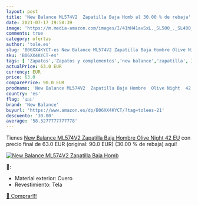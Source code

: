 ```yaml
---
layout: post
title: 'New Balance ML574V2  Zapatilla Baja Homb al 30.00 % de rebaja'
date: 2021-07-17 19:58:39
image: 'https://m.media-amazon.com/images/I/41hH41avSxL._SL500_._SL400_.jpg'
comments: true
category: ofertas
author: 'tole.es'
slug: 'B06XX4KYCT-es New Balance ML574V2 Zapatilla Baja Hombre Olive Night 42 EU'
sku: 'B06XX4KYCT-es'
tags: [ 'Zapatos','Zapatos y complementos','new balance','zapatilla', ]
actualPrice: 63.0 EUR
currency: EUR
price: 63.0
comparePrice: 90.0 EUR
prodname: 'New Balance ML574V2  Zapatilla Baja Hombre  Olive Night  42 EU'
country: 'es'
flag: '🇪🇸'
brand: 'New Balance'
buyurl: 'https://www.amazon.es/dp/B06XX4KYCT/?tag=tolees-21'
descuento: '30.00'
average: '58.3277777777778'
---
```


Tienes [New Balance ML574V2  Zapatilla Baja Hombre  Olive Night  42 EU](https://www.amazon.es/dp/B06XX4KYCT/?tag=tolees-21) con precio final de  63.0 EUR (original: 90.0 EUR) (30.00 %  de rebaja) aqui!

[![New Balance ML574V2  Zapatilla Baja Homb](https://m.media-amazon.com/images/I/41hH41avSxL._SL500_._SL400_.jpg)](https://www.amazon.es/dp/B06XX4KYCT/?tag=tolees-21)

🔎:

- Material exterior: Cuero
- Revestimiento: Tela

[🛒 Comprar!!!](https://www.amazon.es/dp/B06XX4KYCT/?tag=tolees-21)
